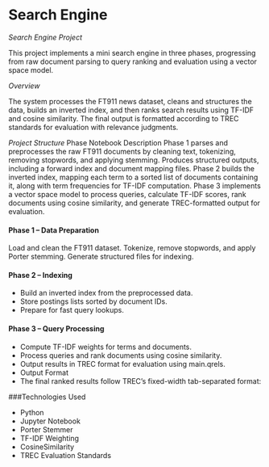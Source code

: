 # Search Engine
*Search Engine Project*

This project implements a mini search engine in three phases, progressing from raw document parsing to query ranking and evaluation using a vector space model.

*Overview*

The system processes the FT911 news dataset, cleans and structures the data, builds an inverted index, and then ranks search results using TF-IDF and cosine similarity. The final output is formatted according to TREC standards for evaluation with relevance judgments.

*Project Structure*
Phase	Notebook	Description
Phase 1	parses and preprocesses the raw FT911 documents by cleaning text, tokenizing, removing stopwords, and applying stemming. Produces structured outputs, including a forward index and document mapping files.
Phase 2	builds the inverted index, mapping each term to a sorted list of documents containing it, along with term frequencies for TF-IDF computation.
Phase 3	implements a vector space model to process queries, calculate TF-IDF scores, rank documents using cosine similarity, and generate TREC-formatted output for evaluation.


#### Phase 1 – Data Preparation

Load and clean the FT911 dataset.
Tokenize, remove stopwords, and apply Porter stemming.
Generate structured files for indexing.

#### Phase 2 – Indexing

- Build an inverted index from the preprocessed data.
- Store postings lists sorted by document IDs.
- Prepare for fast query lookups.

#### Phase 3 – Query Processing

- Compute TF-IDF weights for terms and documents.
- Process queries and rank documents using cosine similarity.
- Output results in TREC format for evaluation using main.qrels.
- Output Format
- The final ranked results follow TREC’s fixed-width tab-separated format:



###Technologies Used
- Python
- Jupyter Notebook
- Porter Stemmer
- TF-IDF Weighting
- CosineSimilarity
- TREC Evaluation Standards

